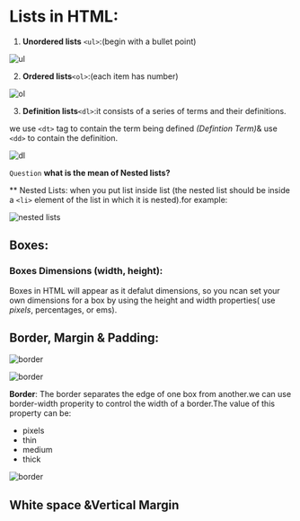 # Lists in HTML:
1. **Unordered lists** `<ul>`:(begin with a bullet point)

 ![ul](https://image3.slideserve.com/6012517/unordered-lists-in-html-l.jpg)
 
2. **Ordered lists**`<ol>`:(each item has number)
 
![ol](https://th.bing.com/th/id/OIP.2z4UJIwvg9VsCWjKy7fJbgHaFj?pid=ImgDet&w=1024&h=768&rs=1)

3. **Definition lists**`<dl>`:it consists of a series of terms and their definitions. 

we use `<dt>` tag to contain the term being defined _(Defintion Term)_& use `<dd>` to contain the definition. 

 ![dl](https://i.ytimg.com/vi/ZPJ4H1H8okc/maxresdefault.jpg)
 
   `Question` **what is the mean of Nested lists?**
   
   ** Nested Lists: when you put list inside list (the nested list should be inside a `<li>` element of the list in which it is nested).for example:
 
![nested lists](https://th.bing.com/th/id/R3136b9a4be3f2d8f8dd29dc90cfe3c61?rik=sT5BUmXLNDwjzA&pid=ImgRaw)

## Boxes:
### Boxes Dimensions (width, height):

Boxes in HTML will appear as it defalut dimensions, so you ncan set your own dimensions for a box by using the height and width properties( use _pixels_, percentages, or 
ems).

## Border, Margin & Padding:

![border](https://i.ytimg.com/vi/N6GN9M2ZKvM/maxresdefault.jpg)

![border](https://i.ytimg.com/vi/RMNHZsDUZMo/maxresdefault.jpg)

**Border**: The border separates the edge of one box from another.we can use border-width properity to control the width of a border.The value of this property can be:
*  pixels
*  thin
* medium
* thick

![border](https://user-images.githubusercontent.com/85401880/122681054-2c96aa00-d1fb-11eb-930f-98fa9f7fa786.png)


## White space &Vertical Margin
